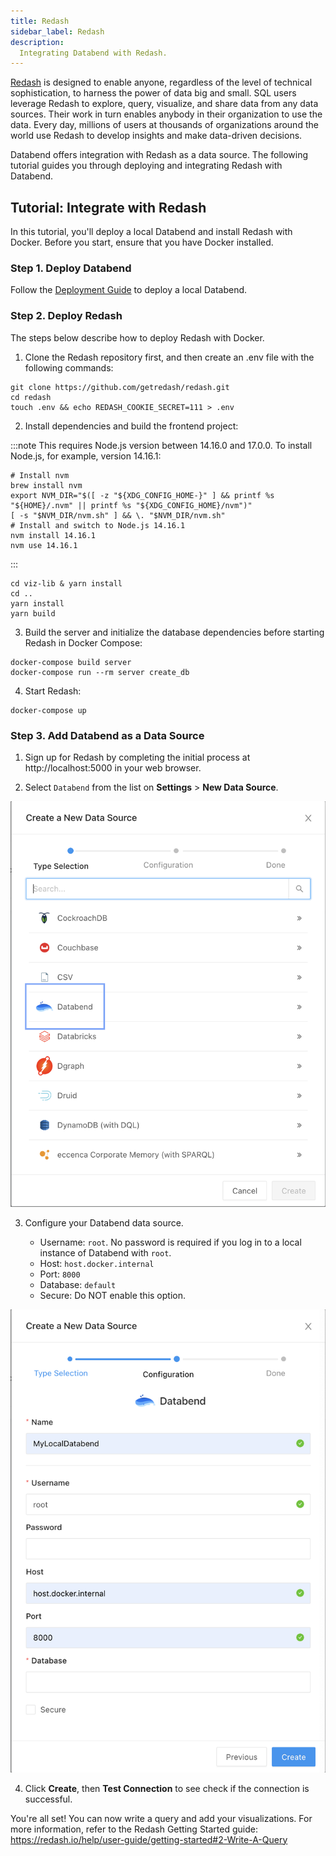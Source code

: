```yaml
---
title: Redash
sidebar_label: Redash
description:
  Integrating Databend with Redash.
---
```


[Redash](https://redash.io/) is designed to enable anyone, regardless of the level of technical sophistication, to harness the power of data big and small. SQL users leverage Redash to explore, query, visualize, and share data from any data sources. Their work in turn enables anybody in their organization to use the data. Every day, millions of users at thousands of organizations around the world use Redash to develop insights and make data-driven decisions.

Databend offers integration with Redash as a data source. The following tutorial guides you through deploying and integrating Redash with Databend. 

## Tutorial: Integrate with Redash

In this tutorial, you'll deploy a local Databend and install Redash with Docker. Before you start, ensure that you have Docker installed.

### Step 1. Deploy Databend

Follow the [Deployment Guide](https://databend.rs/doc/deploy) to deploy a local Databend.

### Step 2. Deploy Redash

The steps below describe how to deploy Redash with Docker.

1. Clone the Redash repository first, and then create an .env file with the following commands:

```shell
git clone https://github.com/getredash/redash.git
cd redash
touch .env && echo REDASH_COOKIE_SECRET=111 > .env
```
2. Install dependencies and build the frontend project:

:::note
This requires Node.js version between 14.16.0 and 17.0.0. To install Node.js, for example, version 14.16.1:

```shell
# Install nvm
brew install nvm
export NVM_DIR="$([ -z "${XDG_CONFIG_HOME-}" ] && printf %s "${HOME}/.nvm" || printf %s "${XDG_CONFIG_HOME}/nvm")"
[ -s "$NVM_DIR/nvm.sh" ] && \. "$NVM_DIR/nvm.sh"
# Install and switch to Node.js 14.16.1
nvm install 14.16.1
nvm use 14.16.1
```
:::

```shell
cd viz-lib & yarn install
cd ..
yarn install 
yarn build
```

3. Build the server and initialize the database dependencies before starting Redash in Docker Compose:

```shell
docker-compose build server
docker-compose run --rm server create_db
```

4. Start Redash:

```shell
docker-compose up
```

### Step 3. Add Databend as a Data Source

1. Sign up for Redash by completing the initial process at http://localhost:5000 in your web browser.

2. Select `Databend` from the list on **Settings** > **New Data Source**.

![Alt text](../../../public/img/integration/redash-select.png)

3. Configure your Databend data source.

    - Username: `root`. No password is required if you log in to a local instance of Databend with `root`.
    - Host: `host.docker.internal`
    - Port: `8000`
    - Database: `default`
    - Secure: Do NOT enable this option.

![Alt text](../../../public/img/integration/redash-cfg-local.png)

4. Click **Create**, then **Test Connection** to see check if the connection is successful.

You're all set! You can now write a query and add your visualizations. For more information, refer to the Redash Getting Started guide: https://redash.io/help/user-guide/getting-started#2-Write-A-Query